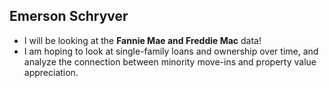 ## Emerson Schryver
 - I will be looking at the **Fannie Mae and Freddie Mac** data!
 - I am hoping to look at single-family loans and ownership over time, and analyze the connection between minority move-ins and property value appreciation.